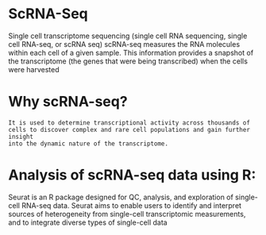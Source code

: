 # ScRNA-Seq
Single cell transcriptome sequencing (single cell RNA sequencing,
single cell RNA-seq, or scRNA seq) scRNA-seq measures the RNA molecules within each cell of a given sample.
This information provides a snapshot of the transcriptome (the genes that were being transcribed) when the cells were harvested
# Why scRNA-seq?
    It is used to determine transcriptional activity across thousands of cells to discover complex and rare cell populations and gain further insight
    into the dynamic nature of the transcriptome.
 # Analysis of scRNA-seq data using R:
 Seurat is an R package designed for QC, analysis, and exploration of single-cell RNA-seq data. Seurat aims to enable 
 users to identify and interpret sources of heterogeneity from single-cell transcriptomic measurements, and to integrate diverse types of single-cell data
